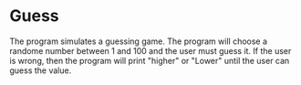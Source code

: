 # Guess

The program simulates a guessing game. The program
will choose a randome number between 1 and 100
and the user must guess it. If the user is wrong, then 
the program will print "higher" or "Lower" until the user can
guess the value. 